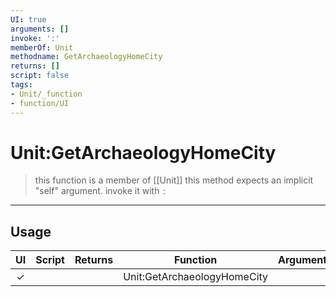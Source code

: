 ```yaml
---
UI: true
arguments: []
invoke: ':'
memberOf: Unit
methodname: GetArchaeologyHomeCity
returns: []
script: false
tags:
- Unit/_function
- function/UI
---
```

# Unit:GetArchaeologyHomeCity
> this function is a member of [[Unit]]
> this method expects an implicit "self" argument. invoke it with `:`
-----
## Usage
|  UI | Script | Returns | Function | Arguments |
|:---:|:------:|-------:|:--------:|:---------|
|✓| ||Unit:GetArchaeologyHomeCity||
